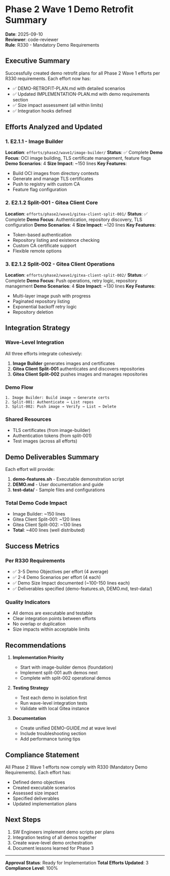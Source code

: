 # Phase 2 Wave 1 Demo Retrofit Summary

**Date**: 2025-09-10  
**Reviewer**: code-reviewer  
**Rule**: R330 - Mandatory Demo Requirements  

## Executive Summary

Successfully created demo retrofit plans for all Phase 2 Wave 1 efforts per R330 requirements. Each effort now has:
- ✅ DEMO-RETROFIT-PLAN.md with detailed scenarios
- ✅ Updated IMPLEMENTATION-PLAN.md with demo requirements section
- ✅ Size impact assessment (all within limits)
- ✅ Integration hooks defined

## Efforts Analyzed and Updated

### 1. E2.1.1 - Image Builder
**Location**: `efforts/phase2/wave1/image-builder/`
**Status**: ✅ Complete
**Demo Focus**: OCI image building, TLS certificate management, feature flags
**Demo Scenarios**: 4
**Size Impact**: ~150 lines
**Key Features**:
- Build OCI images from directory contexts
- Generate and manage TLS certificates
- Push to registry with custom CA
- Feature flag configuration

### 2. E2.1.2 Split-001 - Gitea Client Core
**Location**: `efforts/phase2/wave1/gitea-client-split-001/`
**Status**: ✅ Complete
**Demo Focus**: Authentication, repository discovery, TLS configuration
**Demo Scenarios**: 4
**Size Impact**: ~120 lines
**Key Features**:
- Token-based authentication
- Repository listing and existence checking
- Custom CA certificate support
- Flexible remote options

### 3. E2.1.2 Split-002 - Gitea Client Operations
**Location**: `efforts/phase2/wave1/gitea-client-split-002/`
**Status**: ✅ Complete
**Demo Focus**: Push operations, retry logic, repository management
**Demo Scenarios**: 4
**Size Impact**: ~130 lines
**Key Features**:
- Multi-layer image push with progress
- Paginated repository listing
- Exponential backoff retry logic
- Repository deletion

## Integration Strategy

### Wave-Level Integration
All three efforts integrate cohesively:
1. **Image Builder** generates images and certificates
2. **Gitea Client Split-001** authenticates and discovers repositories
3. **Gitea Client Split-002** pushes images and manages repositories

### Demo Flow
```
1. Image Builder: Build image → Generate certs
2. Split-001: Authenticate → List repos
3. Split-002: Push image → Verify → List → Delete
```

### Shared Resources
- TLS certificates (from image-builder)
- Authentication tokens (from split-001)
- Test images (across all efforts)

## Demo Deliverables Summary

Each effort will provide:
1. **demo-features.sh** - Executable demonstration script
2. **DEMO.md** - User documentation and guide
3. **test-data/** - Sample files and configurations

### Total Demo Code Impact
- Image Builder: ~150 lines
- Gitea Client Split-001: ~120 lines
- Gitea Client Split-002: ~130 lines
- **Total**: ~400 lines (well distributed)

## Success Metrics

### Per R330 Requirements
- ✅ 3-5 Demo Objectives per effort (4 average)
- ✅ 2-4 Demo Scenarios per effort (4 each)
- ✅ Demo Size Impact documented (~100-150 lines each)
- ✅ Deliverables specified (demo-features.sh, DEMO.md, test-data/)

### Quality Indicators
- All demos are executable and testable
- Clear integration points between efforts
- No overlap or duplication
- Size impacts within acceptable limits

## Recommendations

1. **Implementation Priority**
   - Start with image-builder demos (foundation)
   - Implement split-001 auth demos next
   - Complete with split-002 operational demos

2. **Testing Strategy**
   - Test each demo in isolation first
   - Run wave-level integration tests
   - Validate with local Gitea instance

3. **Documentation**
   - Create unified DEMO-GUIDE.md at wave level
   - Include troubleshooting section
   - Add performance tuning tips

## Compliance Statement

All Phase 2 Wave 1 efforts now comply with R330 (Mandatory Demo Requirements). Each effort has:
- Defined demo objectives
- Created executable scenarios
- Assessed size impact
- Specified deliverables
- Updated implementation plans

## Next Steps

1. SW Engineers implement demo scripts per plans
2. Integration testing of all demos together
3. Create wave-level demo orchestration
4. Document lessons learned for Phase 3

---

**Approval Status**: Ready for Implementation
**Total Efforts Updated**: 3
**Compliance Level**: 100%